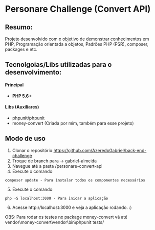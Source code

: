 # Personare Challenge (Convert API)

## Resumo: 
Projeto desenvolvido com o objetivo de demonstrar conhecimentos em PHP, Programação orientada a objetos, Padrões PHP (PSR), composer, packages e etc.


## Tecnolgoias/Libs utilizadas para o desenvolvimento:
#### Principal
- **PHP 5.6+**

#### Libs (Auxiliares)
- phpunit/phpunit
- money-convert (Criada por mim, também para esse projeto)


## Modo de uso
1) Clonar o repositório https://github.com/AzeredoGabriel/back-end-challenge
2) Troque de branch para -> gabriel-almeida
3) Navegue até a pasta /personare-convert-api
4) Execute o comando 
``` 
composer update - Para instalar todos os componentes necessários
```
5) Execute o comando
```
php -S localhost:3000 - Para inicar a aplicação
```

6) Acesse http://localhost:3000 e veja a aplicação rodando. :)


OBS: Para rodar os testes no package money-convert vá até vendor\money-convert\vendor\bin\phpunit tests/